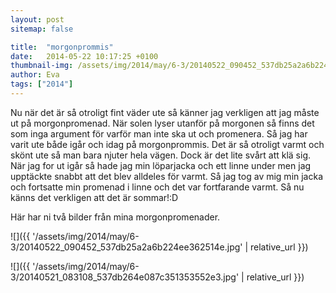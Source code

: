 ```yaml
---
layout: post
sitemap: false

title:  "morgonprommis"
date:   2014-05-22 10:17:25 +0100
thumbnail-img: /assets/img/2014/may/6-3/20140522_090452_537db25a2a6b224ee362514e.jpg
author: Eva
tags: ["2014"]
---
```


Nu när det är så otroligt fint väder ute så känner jag verkligen att jag måste ut på morgonpromenad. När solen lyser utanför på morgonen så finns det som inga argument för varför man inte ska ut och promenera. Så jag har varit ute både igår och idag på morgonprommis. Det är så otroligt varmt och skönt ute så man bara njuter hela vägen. Dock är det lite svårt att klä sig. När jag for ut igår så hade jag min löparjacka och ett linne under men jag upptäckte snabbt att det blev alldeles för varmt. Så jag tog av mig min jacka och fortsatte min promenad i linne och det var fortfarande varmt. Så nu känns det verkligen att det är sommar!:D 

Här har ni två bilder från mina morgonpromenader.

![]({{ '/assets/img/2014/may/6-3/20140522_090452_537db25a2a6b224ee362514e.jpg'  | relative_url }})

![]({{ '/assets/img/2014/may/6-3/20140521_083108_537db264e087c351353552e3.jpg'  | relative_url }})


